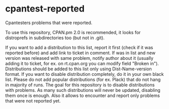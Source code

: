 cpantest-reported
=================

Cpantesters problems that were reported.

To use this repository, CPAN.pm 2.0 is recommended, it looks for distroprefs in subdirectories too (but not in .git).

If you want to add a distribution to this list, report it first (check if it was reported before) and add link to ticket in comment. If was in list and new version was released with same problem, notify author about it (usually adding it to ticket, for ex. on rt.cpan.org you can modify field "Broken in"). Distributions should be added to this list only using Dist-Name-version format. If you want to disable distribution completely, do it in your own black list. Please do not add popular distributions (for ex. Plack) that do not hang in majority of runs.
The goal for this repository is to disable distributions with problems. As many such distributions will never be updated, disabling them once is enough. Also it allows to encounter and report only problems that were not reported yet.

